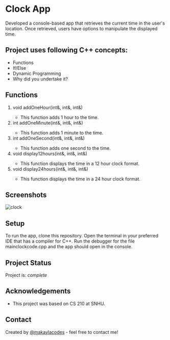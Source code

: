 # Clock App
Developed a console-based app that retrieves the current time in the user's location. Once retrieved, users have options to manipulate the displayed time.


## Project uses following C++ concepts:
- Functions 
- If/Else
- Dynamic Programming
- Why did you undertake it?
<!-- You don't have to answer all the questions - just the ones relevant to your project. -->


## Functions
<ol>
  <li>void addOneHour(int&, int&, int&) </li>
  
  - This function adds 1 hour to the time.
  <li>int addOneMinute(int&, int&, int&)</li>
  
  - This function adds 1 minute to the time.
  <li>int addOneSecond(int&, int&, int&)</li>
  
  - This function adds one second to the time.
  <li>void display12hours(int&, int&, int&)</li>
  
  - This function displays the time in a 12 hour clock format.
  <li>void display24hours(int&, int&, int&)</li>
  
  - This function displays the time in a 24 hour clock format.
</ol>


## Screenshots
![clock](https://user-images.githubusercontent.com/63388515/199527168-8eff301b-3192-4333-ad7c-fbb9f1ea92b5.gif)


## Setup
To run the app, clone this repository. 
Open the terminal in your preferred IDE that has a compiler for C++.
Run the debugger for the file mainclockcode.cpp and the app should open in the console.

## Project Status
Project is: _complete_ 

## Acknowledgements
- This project was based on CS 210 at SNHU.


## Contact
Created by [@makaylacodes](https://makaylaandersontucker.netlify.app/contact.html) - feel free to contact me!


<!-- ## License -->
<!-- This project is open source and available under the [MIT License](). -->
